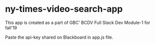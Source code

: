# ny-times-video-search-app
This app is created as a part of GBC' BCDV Full Stack Dev Module-1 for fall'19

Paste the api-key shared on Blackboard in app.js file.